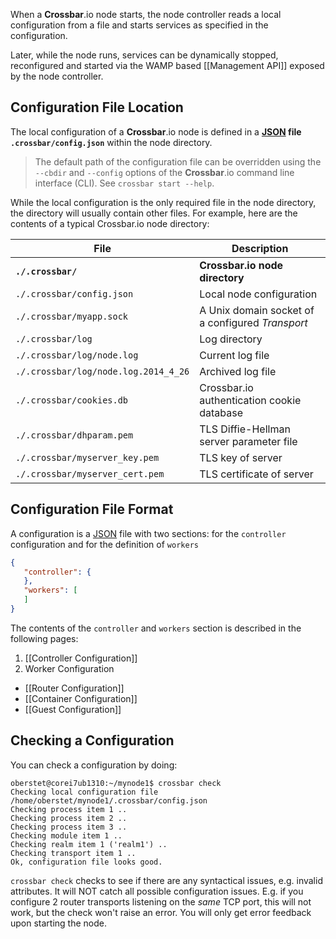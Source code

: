 When a **Crossbar**.io node starts, the node controller reads a local configuration from a file and starts services as specified in the configuration.

Later, while the node runs, services can be dynamically stopped, reconfigured and started via the WAMP based [[Management API]] exposed by the node controller.

## Configuration File Location

The local configuration of a **Crossbar**.io node is defined in a **[JSON](http://www.json.org/) file `.crossbar/config.json`** within the node directory.

> The default path of the configuration file can be overridden using the `--cbdir` and `--config` options of the **Crossbar**.io command line interface (CLI). See `crossbar start --help`.

While the local configuration is the only required file in the node directory, the directory will usually contain other files. For example, here are the contents of a typical Crossbar.io node directory:

File | Description
---|---
**`./.crossbar/`** | **Crossbar.io node directory**
`./.crossbar/config.json` | Local node configuration
`./.crossbar/myapp.sock` | A Unix domain socket of a configured *Transport*
`./.crossbar/log` | Log directory
`./.crossbar/log/node.log` | Current log file
`./.crossbar/log/node.log.2014_4_26` | Archived log file
`./.crossbar/cookies.db` | Crossbar.io authentication cookie database
`./.crossbar/dhparam.pem` | TLS Diffie-Hellman server parameter file
`./.crossbar/myserver_key.pem` | TLS key of server
`./.crossbar/myserver_cert.pem` | TLS certificate of server

## Configuration File Format

A configuration is a [JSON](http://www.json.org/) file with two sections: for the `controller` configuration and for the definition of `workers`

```json
{
   "controller": {
   },
   "workers": [
   ]
}
```

The contents of the `controller` and `workers` section is described in the following pages:

1. [[Controller Configuration]]
2. Worker Configuration
  - [[Router Configuration]]
  - [[Container Configuration]]
  - [[Guest Configuration]]

## Checking a Configuration

You can check a configuration by doing:

```console
oberstet@corei7ub1310:~/mynode1$ crossbar check
Checking local configuration file /home/oberstet/mynode1/.crossbar/config.json
Checking process item 1 ..
Checking process item 2 ..
Checking process item 3 ..
Checking module item 1 ..
Checking realm item 1 ('realm1') ..
Checking transport item 1 ..
Ok, configuration file looks good.
```

`crossbar check` checks to see if there are any syntactical issues, e.g. invalid attributes. It will NOT catch all possible configuration issues. E.g. if you configure 2 router transports listening on the *same* TCP port, this will not work, but the check won't raise an error. You will only get error feedback upon starting the node.
